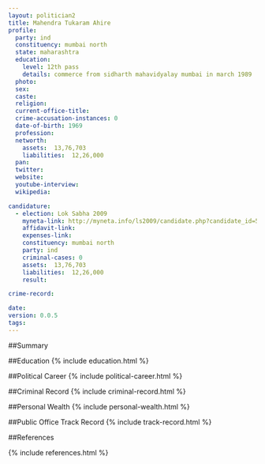 ```yaml
---
layout: politician2
title: Mahendra Tukaram Ahire
profile: 
  party: ind
  constituency: mumbai north
  state: maharashtra
  education: 
    level: 12th pass
    details: commerce from sidharth mahavidyalay mumbai in march 1989
  photo: 
  sex: 
  caste: 
  religion: 
  current-office-title: 
  crime-accusation-instances: 0
  date-of-birth: 1969
  profession: 
  networth: 
    assets:  13,76,703
    liabilities:  12,26,000
  pan: 
  twitter: 
  website: 
  youtube-interview: 
  wikipedia: 

candidature: 
  - election: Lok Sabha 2009
    myneta-link: http://myneta.info/ls2009/candidate.php?candidate_id=5389
    affidavit-link: 
    expenses-link: 
    constituency: mumbai north 
    party: ind
    criminal-cases: 0
    assets:  13,76,703
    liabilities:  12,26,000
    result:  

crime-record: 

date: 
version: 0.0.5
tags: 
---
```

##Summary


##Education
{% include education.html %}


##Political Career
{% include political-career.html %}


##Criminal Record
{% include criminal-record.html %}


##Personal Wealth
{% include personal-wealth.html %}


##Public Office Track Record
{% include track-record.html %}


##References


{% include references.html %}